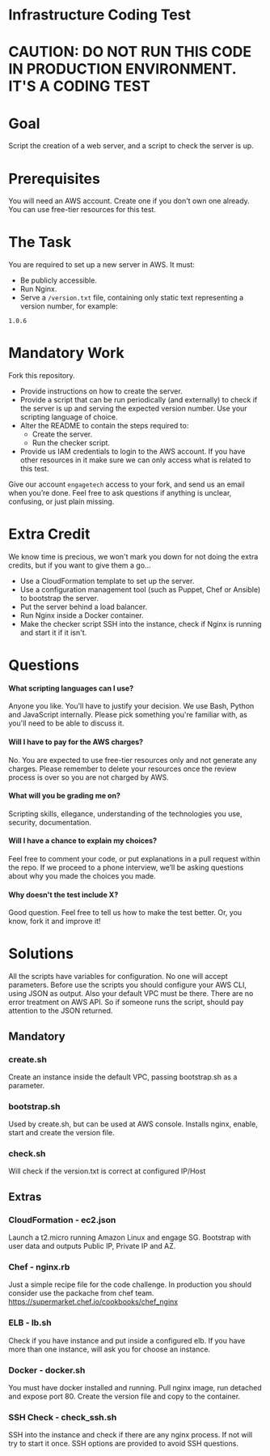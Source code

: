 Infrastructure Coding Test
==========================

# CAUTION: DO NOT RUN THIS CODE IN PRODUCTION ENVIRONMENT. IT'S A CODING TEST

# Goal

Script the creation of a web server, and a script to check the server is up.

# Prerequisites

You will need an AWS account. Create one if you don't own one already. You can use free-tier resources for this test.

# The Task

You are required to set up a new server in AWS. It must:

* Be publicly accessible.
* Run Nginx.
* Serve a `/version.txt` file, containing only static text representing a version number, for example:

```
1.0.6
```

# Mandatory Work

Fork this repository.

* Provide instructions on how to create the server.
* Provide a script that can be run periodically (and externally) to check if the server is up and serving the expected version number. Use your scripting language of choice.
* Alter the README to contain the steps required to:
  * Create the server.
  * Run the checker script.
* Provide us IAM credentials to login to the AWS account. If you have other resources in it make sure we can only access what is related to this test.

Give our account `engagetech` access to your fork, and send us an email when you’re done. Feel free to ask questions if anything is unclear, confusing, or just plain missing.

# Extra Credit

We know time is precious, we won't mark you down for not doing the extra credits, but if you want to give them a go...

* Use a CloudFormation template to set up the server.
* Use a configuration management tool (such as Puppet, Chef or Ansible) to bootstrap the server.
* Put the server behind a load balancer.
* Run Nginx inside a Docker container.
* Make the checker script SSH into the instance, check if Nginx is running and start it if it isn't.

# Questions

#### What scripting languages can I use?

Anyone you like. You’ll have to justify your decision. We use Bash, Python and JavaScript internally. Please pick something you're familiar with, as you'll need to be able to discuss it.

#### Will I have to pay for the AWS charges?

No. You are expected to use free-tier resources only and not generate any charges. Please remember to delete your resources once the review process is over so you are not charged by AWS.

#### What will you be grading me on?

Scripting skills, ellegance, understanding of the technologies you use, security, documentation.

#### Will I have a chance to explain my choices?

Feel free to comment your code, or put explanations in a pull request within the repo.
If we proceed to a phone interview, we’ll be asking questions about why you made the choices you made.

#### Why doesn't the test include X?

Good question. Feel free to tell us how to make the test better. Or, you know, fork it and improve it!

# Solutions

All the scripts have variables for configuration. No one will accept parameters.
Before use the scripts you should configure your AWS CLI, using JSON as output. Also your default VPC must be there. There are no error treatment on AWS API. So if someone runs the script, should pay attention to the JSON returned.

## Mandatory

### create.sh
Create an instance inside the default VPC, passing bootstrap.sh as a parameter.

### bootstrap.sh
Used by create.sh, but can be used at AWS console. Installs nginx, enable, start and create the version file.

### check.sh
Will check if the version.txt is correct at configured IP/Host

## Extras

### CloudFormation - ec2.json
Launch a t2.micro running Amazon Linux and engage SG. Bootstrap with user data
and outputs Public IP, Private IP and AZ.

### Chef - nginx.rb
Just a simple recipe file for the code challenge. In production you should consider use the packache from chef team. https://supermarket.chef.io/cookbooks/chef_nginx

### ELB - lb.sh
Check if you have instance and put inside a configured elb. If you have more than one instance, will ask you for choose an instance.

### Docker - docker.sh
You must have docker installed and running. Pull nginx image, run detached and expose port 80. Create the version file and copy to the container.

### SSH Check - check_ssh.sh
SSH into the instance and check if there are any nginx process. If not will try to start it once. SSH options are provided to avoid SSH questions.
